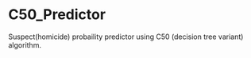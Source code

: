 # C50_Predictor
Suspect(homicide) probaility predictor using C50 (decision tree variant) algorithm.
